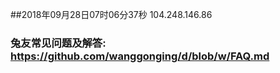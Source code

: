 ##2018年09月28日07时06分37秒 104.248.146.86
### 兔友常见问题及解答: https://github.com/wanggonging/d/blob/w/FAQ.md
